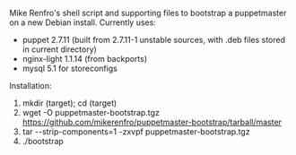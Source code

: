 Mike Renfro's shell script and supporting files to bootstrap a
puppetmaster on a new Debian install. Currently uses:

  * puppet 2.7.11 (built from 2.7.11-1 unstable sources, with .deb files
    stored in current directory)
  * nginx-light 1.1.14 (from backports)
  * mysql 5.1 for storeconfigs

Installation:

  1. mkdir (target); cd (target)
  2. wget -O puppetmaster-bootstrap.tgz https://github.com/mikerenfro/puppetmaster-bootstrap/tarball/master
  3. tar --strip-components=1 -zxvpf puppetmaster-bootstrap.tgz 
  4. ./bootstrap
